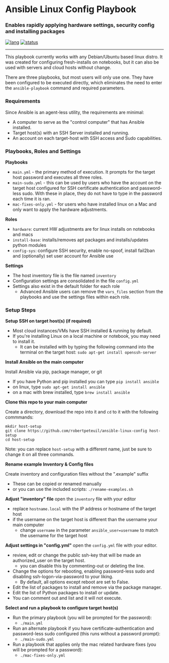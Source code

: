 # Ansible Linux Config Playbook
### Enables rapidly applying hardware settings, security config and installing packages
[![lang](https://img.shields.io/badge/language-ansible-3572A5.svg?style=flat-square)](https://github.com/robertpeteuil/ansible-linux-config)
[![status](https://img.shields.io/badge/status-stable-brightgreen.svg?style=flat-square)](https://github.com/robertpeteuil/ansible-linux-config)

---

This playbook currently works with any Debian/Ubuntu based linux distro.  It was  created for configuring fresh-installs on notebooks, but it can also be used with servers and cloud hosts without change.  

There are three playbooks, but most users will only use one.  They have been configured to be executed directly, which eliminates the need to enter the `ansible-playbook` command and required parameters.

### Requirements
Since Ansible is an agent-less utility, the requirements are minimal:
- A computer to serve as the "control computer" that has Ansible installed.
- Target host(s) with an SSH Server installed and running.
- An account on each target-host with SSH access and Sudo capabilities.

### Playbooks, Roles and Settings

**Playbooks**
- `main.yml` - the primary method of execution.  It prompts for the target host password and executes all three roles.
- `main-sudo.yml` - this can be used by users who have the account on the target host configured for SSH certificate authentication and password-less sudo.  With these in place, they do not have to type in the password each time it is ran.
- `mac-fixes-only.yml` - for users who have installed linux on a Mac and only want to apply the hardware adjustments.

**Roles**
- `hardware`: current HW adjustments are for linux installs on notebooks and macs
- `install-base`: installs/removes apt packages and installs/updates python modules
- `config-sys`: configure SSH security, enable no-spoof, install fail2ban and (optionally) set user account for Ansible use

**Settings**
- The host inventory file is the file named `inventory`
- Configuration settings are consolidated in the file `config.yml`
- Settings also exist in the default folder for each role
  - Advanced Ansible users can remove the `vars_files` section from the playbooks and use the settings files within each role.

### Setup Steps

**Setup SSH on target host(s) (if required)**
- Most cloud instances/VMs have SSH installed & running by default.
- If you're installing Linux on a local machine or notebook, you may need to install it.
  - It can be installed with by typing the following command into the terminal on the target host: `sudo apt-get install openssh-server`

**Install Ansible on the main computer**

Install Ansible via pip, package manager, or git
- If you have Python and pip installed you can type `pip install ansible`
- on linux, type `sudo apt-get install ansible`
- on a mac with brew installed, type `brew install ansible`

**Clone this repo to your main computer**

Create a directory, download the repo into it and `cd` to it with the following commmands:

```
mkdir host-setup
git clone https://github.com/robertpeteuil/ansible-linux-config host-setup
cd host-setup
```

Note: you can replace `host-setup` with a different name, just be sure to change it on all three commands.


**Rename example Inventory & Config files**

Create inventory and configuration files without the ".example" suffix
- These can be copied or renamed manually
- or you can use the included scripts: `./rename-examples.sh`

**Adjust "inventory" file**
open the `inventory` file with your editor
- replace `hostname.local` with the IP address or hostname of the target host
- if the username on the target host is different than the username your main computer
  - change `username` in the parameter `ansible_user=username` to match the username for the target host

**Adjust settings in "config.yml"**
open the `config.yml` file with your editor.
- review, edit or change the public ssh-key that will be made an authorized_user on the target host.
  - you can disable this by commenting-out or deleting the line.
- Change the options for rebooting, enabling password-less sudo and disabling ssh-logon-via-password to your liking.
  - By default, all options except reboot are set to False.
- Edit the list of packages to  install and remove via the package manager.
- Edit the list of Python packages to install or update.
- You can comment out and list and it will not execute.

**Select and run a playbook to configure target host(s)**
- Run the primary playbook (you will be prompted for the password):
  - `./main.yml`
- Run an alternate playbook if you have certificate-authentication and password-less sudo configured (this runs without a password prompt):
  - `./main-sudo.yml`
- Run a playbook that applies only the mac related hardware fixes (you will be prompted for a password):
  - `./mac-fixes-only.yml`
